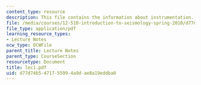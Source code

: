 ```yaml
---
content_type: resource
description: This file contains the information about instrumentation.
file: /media/courses/12-510-introduction-to-seismology-spring-2010/d77d74b5471755994a9dae8a19eddba0_lec1.pdf
file_type: application/pdf
learning_resource_types:
- Lecture Notes
ocw_type: OCWFile
parent_title: Lecture Notes
parent_type: CourseSection
resourcetype: Document
title: lec1.pdf
uid: d77d74b5-4717-5599-4a9d-ae8a19eddba0
---
```


